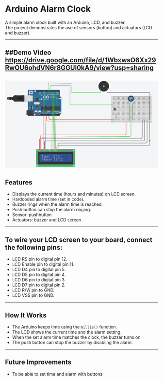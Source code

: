 # Arduino Alarm Clock

A simple alarm clock built with an Arduino, LCD, and buzzer.  
The project demonstrates the use of sensors (button) and actuators (LCD and buzzer).

---
##Demo Video
https://drive.google.com/file/d/1WbxwsO6Xx29RwOU6ohdVN6r8GGUi0kA9/view?usp=sharing
---


![Preview](alarm.png)
---

## Features

 - Displays the current time (hours and minutes) on LCD screen.
 - Hardcoded alarm time (set in code).
 - Buzzer rings when the alarm time is reached.
 - Push button can stop the alarm ringing.
 - Sensor: pushbutton
 - Actuators: buzzer and LCD screen
---

## To wire your LCD screen to your board, connect the following pins:

 - LCD RS pin to digital pin 12.
 - LCD Enable pin to digital pin 11.
 - LCD D4 pin to digital pin 5.
 - LCD D5 pin to digital pin 4.
 - LCD D6 pin to digital pin 3.
 - LCD D7 pin to digital pin 2.
 - LCD R/W pin to GND.
 - LCD VSS pin to GND.
---

## How It Works
- The Arduino keeps time using the `millis()` function.
- The LCD shows the current time and the alarm setting.
- When the set alarm time matches the clock, the buzzer turns on.
- The push button can stop the buzzer by disabling the alarm.

---

## Future Improvements
- To be able to set time and alarm with buttons
